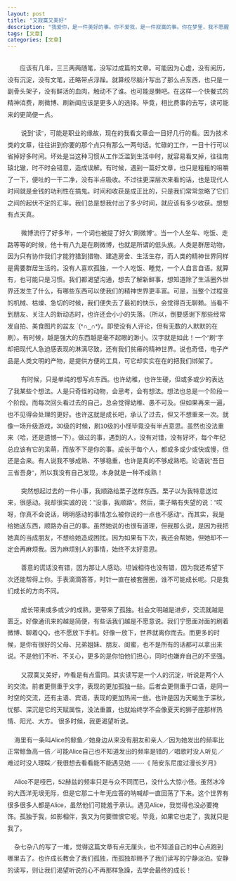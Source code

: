 ```yaml
---
layout: post
title: "又寂寞又美好"
description: "我爱你，是一件美好的事。你不爱我，是一件寂寞的事。你在梦里，我不愿醒来，是一件又寂寞又美好的事。"
tags: [文章]
categories: [文章]
---
```


<figure class="center">
	<a href="http://www.lezic.com/images/文章/又寂寞又美好/1.jpg"><img src="http://www.lezic.com/images/文章/又寂寞又美好/1.jpg" alt=""></a>
</figure>

<p style="margin-top: 0px; margin-bottom: 16px; padding: 0px; color: rgb(51, 51, 51); font-family: Arial, &quot;Microsoft YaHei&quot;; line-height: 26.4px; white-space: normal; widows: 1; text-indent: 2em;">
    应该有几年，三三两两随笔，没写过成篇的文章。可能因为心虚，没有阅历，没有沉淀，没有文笔，还略带点浮躁。就算绞尽脑汁写出了那么点东西，也只是一副骨头架子，没有鲜活的血肉，触动不了谁。也可能是懒吧。在这样一个快餐式的精神消费，刷微博、刷新闻应该是更多人的选择。毕竟，相比费事的去写，读可能来的更简便一点。
</p>
<p style="margin-top: 0px; margin-bottom: 16px; padding: 0px; color: rgb(51, 51, 51); font-family: Arial, &quot;Microsoft YaHei&quot;; line-height: 26.4px; white-space: normal; widows: 1;">
    &nbsp;&nbsp;&nbsp;&nbsp;&nbsp;&nbsp;&nbsp;&nbsp;说到”读“，可能是职业的缘故，现在的我看文章会一目好几行的看。因为技术类的文章，往往讲到你要的那个点只有那么一两句话。忙碌的工作，一目十行可以省掉好多时间。坏处是当这种习惯从工作泛滥到生活中时，就容易看叉掉，往往南辕北辙，时不时会错意，造成误解。有时候，遇到一篇好文章，也只是粗粗的咀嚼了一下，便吐的一干二净，没有半点吸收。不过往更深层次来看的话，也是现代人时间就是金钱的功利性在搞鬼。时间和收获是成正比的，只是我们常常忽略了它们之间的起伏不定的汇率。我们总是想我付出了多少时间，就应该有多少收获。想想有点天真。
</p>
<p style="margin-top: 0px; margin-bottom: 16px; padding: 0px; color: rgb(51, 51, 51); font-family: Arial, &quot;Microsoft YaHei&quot;; line-height: 26.4px; white-space: normal; widows: 1;">
    &nbsp;&nbsp;&nbsp;&nbsp;&nbsp;&nbsp;&nbsp;&nbsp;微博流行了好多年，一个词也被提了好久”刷微博“。当一个人坐车、吃饭、走路等等的时候，他十有八九是在刷微博，也就是所谓的低头族。人类是群居动物，因为只有协作我们才能狩猎到猎物、建造房舍、生活生存，而人类的精神世界同样是需要群居生活的。没有人喜欢孤独，一个人吃饭、睡觉，一个人自言自语。就算有，也可能只是习惯。我们都渴望沟通，想去了解新鲜事，想知道除了生活圈外世界还发生了什么，有哪些东西可以使我们的精神世界更丰富。可是，当整个过程变的机械、枯燥、急切的时候，我们便失去了最初的快乐，会觉得百无聊赖。当看不到朋友、关注人的新动态时，也许还会小小的失落。（所以，倒要感谢下那些经常发自拍、美食图片的盆友&nbsp;`(*∩_∩*)′。即使没有人评论，但有无数的人默默的在刷）。有时候，越是强大的东西越是毫不起眼的渺小。汉字就是如此！一个”刷“字却把现代人急迫感表现的淋漓尽致，还有我们贫瘠的精神世界。说也奇怪，电子产品是人类文明的产物，是提供方便的工具，可它却实实在在的把我们绑架了。
</p>
<p style="margin-top: 0px; margin-bottom: 16px; padding: 0px; color: rgb(51, 51, 51); font-family: Arial, &quot;Microsoft YaHei&quot;; line-height: 26.4px; white-space: normal; widows: 1;">
    &nbsp; &nbsp; &nbsp; &nbsp; 有时候，只是单纯的想写点东西。也许幼稚，也许生硬，但或多或少的表达了我某些个想法。人是只奇怪的动物，会思考，会有想法。想法也总是一个阶段一个阶段。而每次回头看过去的自己，总会觉得幼稚、愚不可及。但如果再来一遍，也不见得会处理的更好。也许这就是成长吧，承认了过去，但又不想重来一次。就像一场升级游戏，30级的时候，刷10级的小怪毕竟没有半点意思。虽然也没法重来（哈，还是遗憾一下）。做过的事，遇到的人，没有对错，没有好坏，每个年纪总应该有它的呆萌，而放不下是你的事。成长于每个人，都或多或少或快或慢，但还是会来。有人说我不够成熟、不够稳重，也许是真的不够成熟吧。论语说”吾日三省吾身“，所以我没有自己发现，本身就是一种不成熟！
</p>
<p style="margin-top: 0px; margin-bottom: 16px; padding: 0px; color: rgb(51, 51, 51); font-family: Arial, &quot;Microsoft YaHei&quot;; line-height: 26.4px; white-space: normal; widows: 1;">
    &nbsp;&nbsp;&nbsp;&nbsp;&nbsp;&nbsp;&nbsp;&nbsp;突然想起过去的一件小事，我顺路给栗子送样东西。栗子以为我特意送过来，很感动。我却很实诚的说：”没事，我顺路“。然后，栗子略有失望的说：”哎呀，你真不会说话，明明感动的事情怎么被你说的一点也不感动“。而其实，我是给她送东西，顺路办自己的事。虽然她说的也很有道理，但我那么说，是因为我把她真的当成朋友，不想给她造成困扰。因为如果有下次，我还会帮她，但她却不一定会再麻烦我。因为麻烦别人的事情，始终不太好意思。
</p>
<p style="margin-top: 0px; margin-bottom: 16px; padding: 0px; color: rgb(51, 51, 51); font-family: Arial, &quot;Microsoft YaHei&quot;; line-height: 26.4px; white-space: normal; widows: 1;">
    &nbsp;&nbsp;&nbsp;&nbsp;&nbsp;&nbsp;&nbsp;&nbsp;善意的谎话没有错，因为那让人感动。坦诚相待也没有错，因为我还希望下次还能帮得上你。手表滴滴答答，时针一直在被套圈圈，谁不可能成长呢。只是我们成长的方向不同。
</p>
<p style="margin-top: 0px; margin-bottom: 16px; padding: 0px; color: rgb(51, 51, 51); font-family: Arial, &quot;Microsoft YaHei&quot;; line-height: 26.4px; white-space: normal; widows: 1;">
    &nbsp;&nbsp;&nbsp;&nbsp;&nbsp;&nbsp;&nbsp;&nbsp;成长带来或多或少的成熟，更带来了孤独。社会文明越是进步，交流就越是匮乏。好像通讯来的越是简便，有些话我们越是不愿意说。我们宁愿面对面的刷着微博、聊着QQ，也不愿放下手机。好像一放下，世界就离你而去。而更多的时候，是你有很好的父母、兄弟姐妹、朋友、闺蜜，也不是所有的话都可以拿出来说。不是他们不听、不关心，更多的是你怕他们担心，同时也嫌弃自己的不坚强。
</p>
<p style="margin-top: 0px; margin-bottom: 16px; padding: 0px; color: rgb(51, 51, 51); font-family: Arial, &quot;Microsoft YaHei&quot;; line-height: 26.4px; white-space: normal; widows: 1;">
    &nbsp;&nbsp;&nbsp;&nbsp;&nbsp;&nbsp;&nbsp;&nbsp;又寂寞又美好，咋看是有点雷同。其实读写是一个人的沉淀，听说是两个人的交流。前者更侧重于文字，表现的更加孤独一些。后者会更侧重于口语，是同一时空的交流，还有主语、宾语，表现的更加热闹一些。也许是因为天蝎生于深秋，忧郁、深沉是它的天赋属性，没法重置，也就始终学不会像夏天的狮子座那样热情、阳光、大方。 很多时候，我更渴望听说。
</p>
<p style="margin-top: 0px; margin-bottom: 16px; padding: 0px; color: rgb(51, 51, 51); font-family: Arial, &quot;Microsoft YaHei&quot;; line-height: 26.4px; white-space: normal; widows: 1;">
    &nbsp;&nbsp;&nbsp;&nbsp;海里有一条叫Alice的鲸鱼／她身边从来没有朋友和亲人／因为她发出的频率比正常鲸鱼高一倍／可能Alice自己也不知道发出的频率是错的／唱歌时没人听见／难过时没人理睬／我很想去看看能不能遇见她 ------《&nbsp;陪安东尼度过漫长岁月》
</p>
<p style="margin-top: 0px; margin-bottom: 16px; padding: 0px; color: rgb(51, 51, 51); font-family: Arial, &quot;Microsoft YaHei&quot;; line-height: 26.4px; white-space: normal; widows: 1;">
    &nbsp;&nbsp;&nbsp;&nbsp;Alice不是哑巴，52赫兹的频率只是与众不同而已，没什么大惊小怪。虽然冰冷的大西洋无垠无际，但是它那二十年无应答的呐喊却一直回荡了下来。这个世界有很多很多人都是Alice，虽然他们可能羞于承认。遇见Alice，我觉得也没必要掩饰。孤独于我，如影相伴，我又为何要憎恨它呢。毕竟，如果它也走了，我就只是我了。
</p>
<p style="margin-top: 0px; margin-bottom: 16px; padding: 0px; color: rgb(51, 51, 51); font-family: Arial, &quot;Microsoft YaHei&quot;; line-height: 26.4px; white-space: normal; widows: 1;">
    &nbsp;&nbsp;&nbsp;&nbsp;杂七杂八的写了一堆，觉得这篇文章有点无厘头，也不知道自己的中心点跑到哪里去了。也许成长教会了我们孤独，而孤独却赐予了我们读写的宁静淡泊。安静的读写，则让我们渴望听说的心不再那样急躁，去学会最终的成长！
</p>
<p>
    <br/>
</p>
